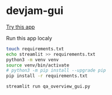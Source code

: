 # devjam-gui

[Try this app](https://share.streamlit.io/stmnk/devjam-gui/main/qa_overview_gui.py) 

Run this app localy
```bash
touch requirements.txt
echo streamlit >> requirements.txt
python3 -m venv venv
source venv/bin/activate
# python3 -m pip install --upgrade pip
pip install -r requirements.txt

streamlit run qa_overview_gui.py
```